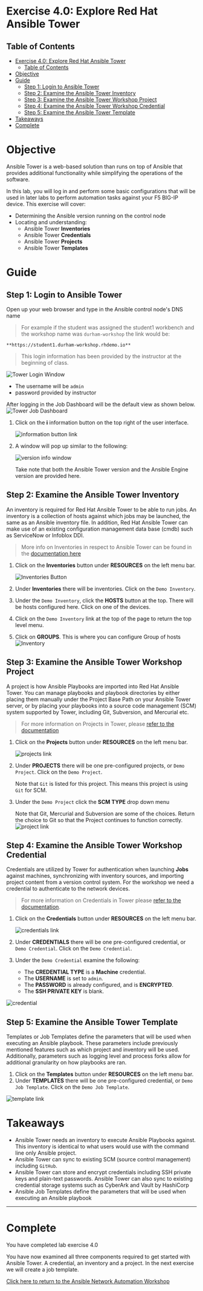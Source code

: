 # Exercise 4.0: Explore Red Hat Ansible Tower

## Table of Contents
- [Exercise 4.0: Explore Red Hat Ansible Tower](#exercise-40-explore-red-hat-ansible-tower)
  - [Table of Contents](#table-of-contents)
- [Objective](#objective)
- [Guide](#guide)
  - [Step 1: Login to Ansible Tower](#step-1-login-to-ansible-tower)
  - [Step 2: Examine the Ansible Tower Inventory](#step-2-examine-the-ansible-tower-inventory)
  - [Step 3: Examine the Ansible Tower Workshop Project](#step-3-examine-the-ansible-tower-workshop-project)
  - [Step 4: Examine the Ansible Tower Workshop Credential](#step-4-examine-the-ansible-tower-workshop-credential)
  - [Step 5: Examine the Ansible Tower Template](#step-5-examine-the-ansible-tower-template)
- [Takeaways](#takeaways)
- [Complete](#complete)

# Objective

Ansible Tower is a web-based solution than runs on top of Ansible that provides additional functionality while simplifying the operations of the software.

In this lab, you will log in and perform some basic configurations that will be used in later labs to perform automation tasks against your F5 BIG-IP device.  This exercise will cover:
- Determining the Ansible version running on the control node
- Locating and understanding:
  - Ansible Tower **Inventories**
  - Ansible Tower **Credentials**
  - Ansible Tower **Projects**
  - Ansible Tower **Templates**

# Guide

## Step 1: Login to Ansible Tower

Open up your web browser and type in the Ansible control node's DNS name

>For example if the student was assigned the student1 workbench and the workshop name was `durham-workshop` the link would be:

    **https://student1.durham-workshop.rhdemo.io**

>This login information has been provided by the instructor at the beginning of class.

![Tower Login Window](images/login_window.png)
- The username will be `admin`
- password provided by instructor

After logging in the Job Dashboard will be the default view as shown below.
![Tower Job Dashboard](images/tower_login.png)

1.  Click on the **i** information button on the top right of the user interface.

    ![information button link](images/information_button.png)

2.  A window will pop up similar to the following:

    ![version info window](images/version_info.png)

    Take note that both the Ansible Tower version and the Ansible Engine version are provided here.


## Step 2: Examine the Ansible Tower Inventory

An inventory is required for Red Hat Ansible Tower to be able to run jobs.  An inventory is a collection of hosts against which jobs may be launched, the same as an Ansible inventory file. In addition, Red Hat Ansible Tower can make use of an existing configuration management data base (cmdb) such as ServiceNow or Infoblox DDI.

>More info on Inventories in respect to Ansible Tower can be found in the [documentation here](https://docs.ansible.com/ansible-tower/latest/html/userguide/inventories.html)

1. Click on the **Inventories** button under **RESOURCES** on the left menu bar.  

    ![Inventories Button](images/inventories.png)

2. Under **Inventories** there will be inventories.  Click on the `Demo Inventory`.  

3. Under the `Demo Inventory`, click the **HOSTS** button at the top.  There will be hosts configured here.  Click on one of the devices.

4. Click on the `Demo Inventory` link at the top of the page to return the top level menu.

5. Click on **GROUPS**.  This is where you can configure Group of hosts
       ![Inventory](images/inventory.png)


## Step 3: Examine the Ansible Tower Workshop Project

A project is how Ansible Playbooks are imported into Red Hat Ansible Tower.  You can manage playbooks and playbook directories by either placing them manually under the Project Base Path on your Ansible Tower server, or by placing your playbooks into a source code management (SCM) system supported by Tower, including Git, Subversion, and Mercurial etc.

> For more information on Projects in Tower, please [refer to the documentation](https://docs.ansible.com/ansible-tower/latest/html/userguide/projects.html)

1. Click on the **Projects** button under **RESOURCES** on the left menu bar.  

    ![projects link](images/projects.png)

2. Under **PROJECTS** there will be one pre-configured projects, or `Demo Project`.  Click on the `Demo Project`.  

    Note that `Git` is listed for this project.  This means this project is using `Git` for SCM.

3. Under the `Demo Project` click the **SCM TYPE** drop down menu

    Note that Git, Mercurial and Subversion are some of the choices.  Return the choice to Git so that the Project continues to function correctly.
![project link](images/project.png)

## Step 4: Examine the Ansible Tower Workshop Credential

Credentials are utilized by Tower for authentication when launching **Jobs** against machines, synchronizing with inventory sources, and importing project content from a version control system.  For the workshop we need a credential to authenticate to the network devices.

> For more information on Credentials in Tower please [refer to the documentation](https://docs.ansible.com/ansible-tower/latest/html/userguide/credentials.html).

1. Click on the **Credentials** button under **RESOURCES** on the left menu bar.  

    ![credentials link](images/credentials.png)

2. Under **CREDENTIALS** there will be one pre-configured credential, or `Demo Credential`.  Click on the `Demo Credential`.  

3. Under the `Demo Credential` examine the following:
    - The **CREDENTIAL TYPE** is a **Machine** credential.  
    - The **USERNAME** is set to `admin`.
    - The **PASSWORD** is already configured, and is **ENCRYPTED**.
    - The **SSH PRIVATE KEY** is blank.

![credential](images/credential.png)

## Step 5: Examine the Ansible Tower Template

Templates or Job Templates define the parameters that will be used when executing an Ansible playbook. These parameters include previously mentioned features such as which project and inventory will be used.
Additionally, parameters such as logging level and process forks allow for additional granularity on how playbooks are ran.

1. Click on the **Templates** button under **RESOURCES** on the left menu bar.  
2. Under **TEMPLATES** there will be one pre-configured credential, or `Demo Job Template`.  Click on the `Demo Job Template`.  


![template link](images/template.png)

# Takeaways

- Ansible Tower needs an inventory to execute Ansible Playbooks against.  This inventory is identical to what users would use with the command line only Ansible project.  
- Ansible Tower can sync to existing SCM (source control management) including `GitHub`.  
- Ansible Tower can store and encrypt credentials including SSH private keys and plain-text passwords.  Ansible Tower can also sync to existing credential storage systems such as CyberArk and Vault by HashiCorp
- Ansible Job Templates define the parameters that will be used when executing an Ansible playbook

---

# Complete

You have completed lab exercise 4.0

You have now examined all three components required to get started with Ansible Tower.  A credential, an inventory and a project.  In the next exercise we will create a job template.

[Click here to return to the Ansible Network Automation Workshop](../README.md)
